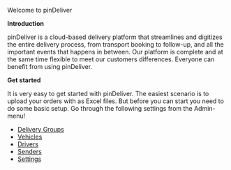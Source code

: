 Welcome to pinDeliver

**Introduction**

pinDeliver is a cloud-based delivery platform that streamlines and digitizes the entire delivery process, from transport booking to follow-up, and all the important events that happens in between. Our platform is complete and at the same time flexible to meet our customers differences. Everyone can benefit from using pinDeliver.

**Get started**

It is very easy to get started with pinDeliver. The easiest scenario is to upload your orders with as Excel files. But before you can start you need to do some basic setup. Go through the following settings from the Admin-menu!

* [Delivery Groups](delivery_groups.md)
* [Vehicles](vehicles.md)
* [Drivers](drivers.md)
* [Senders](senders.md)
* [Settings](settings.md)
